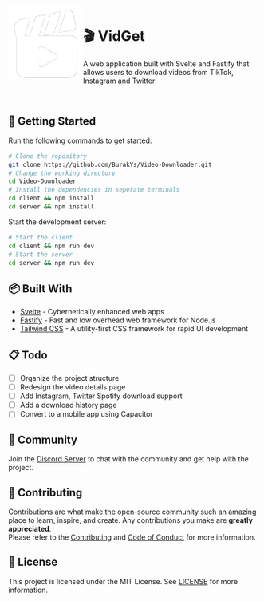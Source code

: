 <img src="./server/public/icon.png" align="left" width="150" height="150" alt="VidGet Logo">

# 🎬 VidGet

A web application built with Svelte and Fastify that allows users to download videos from TikTok, Instagram and Twitter

<br />

## 🚀 Getting Started

Run the following commands to get started:

```bash
# Clone the repository
git clone https://github.com/BurakYs/Video-Downloader.git
# Change the working directory
cd Video-Downloader
# Install the dependencies in seperate terminals
cd client && npm install
cd server && npm install
```

Start the development server:

```bash
# Start the client
cd client && npm run dev
# Start the server
cd server && npm run dev
```

## 📦 Built With

- [Svelte](https://svelte.dev/) - Cybernetically enhanced web apps
- [Fastify](https://www.fastify.io/) - Fast and low overhead web framework for Node.js
- [Tailwind CSS](https://tailwindcss.com/) - A utility-first CSS framework for rapid UI development

## 📋 Todo
- [ ] Organize the project structure
- [ ] Redesign the video details page
- [ ] Add Instagram, Twitter Spotify download support
- [ ] Add a download history page
- [ ] Convert to a mobile app using Capacitor

## 🤝 Community

Join the [Discord Server](https://discord.gg/z8aBnDa6Xa) to chat with the community and get help with the project.


## 📄 Contributing

Contributions are what make the open-source community such an amazing place to learn, inspire, and create. Any contributions you make are
**greatly appreciated**. \
Please refer to the [Contributing](.github/CONTRIBUTING.md) and [Code of Conduct](.github/CODE_OF_CONDUCT.md)
for more information.

## 📝 License

This project is licensed under the MIT License. See [LICENSE](./LICENSE) for more information.
